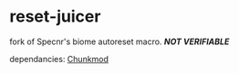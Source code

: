 # reset-juicer
fork of Specnr's biome autoreset macro. ***NOT VERIFIABLE***

dependancies: [Chunkmod](https://github.com/Mario0051/chunk-mod)
